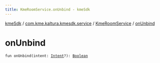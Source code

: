 ```yaml
---
title: KmeRoomService.onUnbind - kmeSdk
---
```


[kmeSdk](../../index.html) / [com.kme.kaltura.kmesdk.service](../index.html) / [KmeRoomService](index.html) / [onUnbind](./on-unbind.html)

# onUnbind

`fun onUnbind(intent: `[`Intent`](https://developer.android.com/reference/android/content/Intent.html)`?): `[`Boolean`](https://kotlinlang.org/api/latest/jvm/stdlib/kotlin/-boolean/index.html)